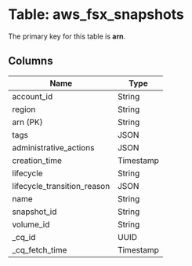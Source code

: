 # Table: aws_fsx_snapshots


The primary key for this table is **arn**.


## Columns
| Name          | Type          |
| ------------- | ------------- |
|account_id|String|
|region|String|
|arn (PK)|String|
|tags|JSON|
|administrative_actions|JSON|
|creation_time|Timestamp|
|lifecycle|String|
|lifecycle_transition_reason|JSON|
|name|String|
|snapshot_id|String|
|volume_id|String|
|_cq_id|UUID|
|_cq_fetch_time|Timestamp|